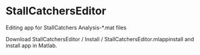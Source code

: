 # StallCatchersEditor
Editing app for StallCatchers Analysis-*.mat files

Download StallCatchersEditor / Install / StallCatchersEditor.mlappinstall and install app in Matlab.
